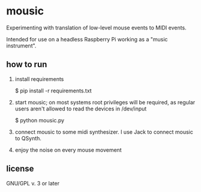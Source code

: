 # mousic

Experimenting with translation of low-level mouse events to MIDI events.

Intended for use on a headless Raspberry Pi working as a "music instrument".

## how to run

1. install requirements

    $ pip install -r requirements.txt

3. start mousic; on most systems root privileges will be required, as regular users aren't allowed to read the devices in /dev/input

    $ python mousic.py

4. connect mousic to some midi synthesizer. I use Jack to connect mousic to QSynth.

5. enjoy the noise on every mouse movement

## license

GNU/GPL v. 3 or later
